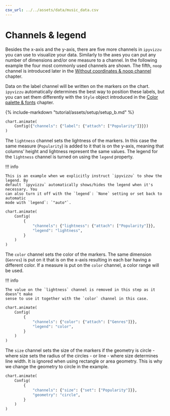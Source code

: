 ```yaml
---
csv_url: ../../assets/data/music_data.csv
---
```


# Channels & legend

Besides the x-axis and the y-axis, there are five more channels in `ipyvizzu`
you can use to visualize your data. Similarly to the axes you can put any number
of dimensions and/or one measure to a channel. In the following example the four
most commonly used channels are shown. The fifth, `noop` channel is introduced
later in the
[Without coordinates & noop channel](./without_coordinates_noop_channel.md)
chapter.

Data on the label channel will be written on the markers on the chart.
`ipyvizzu` automatically determines the best way to position these labels, but
you can set them differently with the `Style` object introduced in the
[Color palette & fonts](./color_palette_fonts.md) chapter.

<div id="tutorial_01"></div>

{% include-markdown "tutorial/assets/setup/setup_b.md" %}

```python
chart.animate(
    Config({"channels": {"label": {"attach": ["Popularity"]}}})
)
```

The `lightness` channel sets the lightness of the markers. In this case the same
measure (`Popularity`) is added to it that is on the y-axis, meaning that
columns’ height and lightness represent the same values. The legend for the
`lightness` channel is turned on using the `legend` property.

!!! info

    This is an example when we explicitly instruct `ipyvizzu` to show the legend. By
    default `ipyvizzu` automatically shows/hides the legend when it's necessary. You
    can also turn it off with the `legend`: `None` setting or set back to automatic
    mode with `legend`: `"auto"`.

<div id="tutorial_02"></div>

```python
chart.animate(
    Config(
        {
            "channels": {"lightness": {"attach": ["Popularity"]}},
            "legend": "lightness",
        }
    )
)
```

The `color` channel sets the color of the markers. The same dimension (`Genres`)
is put on it that is on the x-axis resulting in each bar having a different
color. If a measure is put on the `color` channel, a color range will be used.

!!! info

    The value on the `lightness` channel is removed in this step as it doesn’t make
    sense to use it together with the `color` channel in this case.

<div id="tutorial_03"></div>

```python
chart.animate(
    Config(
        {
            "channels": {"color": {"attach": ["Genres"]}},
            "legend": "color",
        }
    )
)
```

The `size` channel sets the size of the markers if the geometry is circle -
where size sets the radius of the circles - or line - where size determines line
width. It is ignored when using rectangle or area geometry. This is why we
change the geometry to circle in the example.

<div id="tutorial_04"></div>

```python
chart.animate(
    Config(
        {
            "channels": {"size": {"set": ["Popularity"]}},
            "geometry": "circle",
        }
    )
)
```

<script src="../channels_legend.js"></script>
